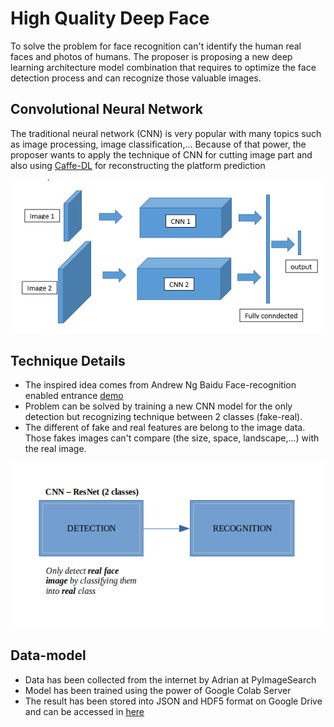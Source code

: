# High Quality Deep Face
To solve the problem for face recognition can't identify the human real faces and photos of humans. The proposer is proposing a new deep learning architecture model combination that requires to optimize the face detection process and can recognize those valuable images.

## Convolutional Neural Network 
The traditional neural network (CNN) is very popular with many topics such as image processing, image classification,... Because of that power, the proposer wants to apply the technique of CNN for cutting image part and also using [Caffe-DL](https://caffe.berkeleyvision.org/) for reconstructing the platform prediction

<p align="center">
  <img src="read_pic/cnn.png" alt="cnn image"/>
</p>


## Technique Details
* The inspired idea comes from Andrew Ng Baidu Face-recognition enabled entrance [demo](https://youtu.be/wr4rx0Spihs)
* Problem can be solved by training a new CNN model for the only detection but recognizing technique between 2 classes (fake-real). 
* The different of fake and real features are belong to the image data. Those fakes images can't compare (the size, space, landscape,...) with the real image.

<p align="center">
  <img src="read_pic/process.png" alt="processing image"/>
</p>


## Data-model

* Data has been collected from the internet by Adrian at PyImageSearch
* Model has been trained using the power of Google Colab Server
* The result has been stored into JSON and HDF5 format on Google Drive and can be accessed in [here](https://drive.google.com/drive/u/0/folders/1uvDduzWXzt87VxBjPWFI3fDKakb_ZsIX)











